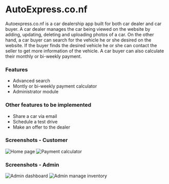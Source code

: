 # AutoExpress.co.nf
Autoexpress.co.nf is a car dealership app built for both car dealer and car buyer. 
A car dealer manages the car being viewed on the website by adding, updating, 
deleting and uploading photos of a car. On the other hand, a car buyer can search 
for the vehicle he or she desired on the website. If the buyer finds the desired 
vehicle he or she can contact the seller to get more information of the vehicle. 
A car buyer can also calculate their monthly or bi-weekly payment.

### Features
- Advanced search
- Montly or bi-weekly payment calculator
- Administrator module

### Other features to be implemented
- Share a car via email
- Schedule a test drive
- Make an offer to the dealer

### Screenshots - Customer
![Home page](https://github.com/tramyardg/autoexpress/blob/master/image/home_page.PNG)
![Payment calculator](https://github.com/tramyardg/autoexpress/blob/master/image/calc_payment.PNG)

### Screenshots - Admin
![Admin dashboard](https://github.com/tramyardg/autoexpress/blob/master/image/admin_dashboard.PNG)
![Admin manage inventory](https://github.com/tramyardg/autoexpress/blob/master/image/admin_inventory.PNG)
